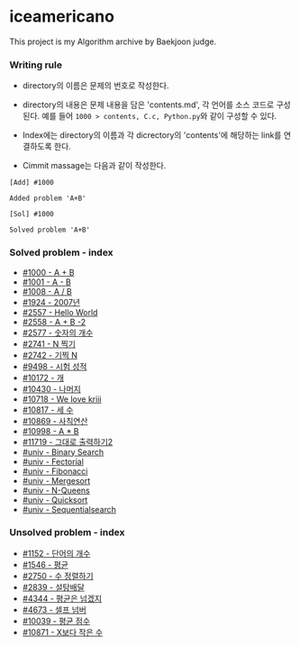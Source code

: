 # iceamericano  

This project is my Algorithm archive by Baekjoon judge.  

### Writing rule  

* directory의 이름은 문제의 번호로 작성한다.  

* directory의 내용은 문제 내용을 담은 'contents.md', 각 언어를 소스 코드로 구성된다. 예를 들어 `1000 > contents, C.c, Python.py`와 같이 구성할 수 있다.  

* Index에는 directory의 이름과 각 dicrectory의 'contents'에 해당하는 link를 연결하도록 한다.  

* Cimmit massage는 다음과 같이 작성한다.  

```
[Add] #1000

Added problem 'A+B'

```
  
```
[Sol] #1000

Solved problem 'A+B'

```

### Solved problem - index  

* [#1000 - A + B](/1000/contents.md)  
* [#1001 - A - B](/1001/contents.md)  
* [#1008 - A / B](/1008/contents.md)  
* [#1924 - 2007년](/1924/contents.md)  
* [#2557 - Hello World](/2557/contents.md)  
* [#2558 - A + B -2](/2558/contents.md)  
* [#2577 - 숫자의 개수](/2577/contents.md)  
* [#2741 - N 찍기](/2741/contents.md)  
* [#2742 - 기찍 N](/2742/contents.md)  
* [#9498 - 시험 성적](/9498/contents.md)  
* [#10172 - 개](/10172/contents.md)  
* [#10430 - 나머지](/10430/contents.md)  
* [#10718 - We love kriii](/10718/contents.md)  
* [#10817 - 세 수](/10817/contents.md)  
* [#10869 - 사칙연산](/10869/contents.md)  
* [#10998 - A * B](/10998/contents.md)  
* [#11719 - 그대로 출력하기2](/11719/contents.md)  
* [#univ - Binary Search](/univ/binsearch.cpp)  
* [#univ - Fectorial](/univ/fectorial.cpp)  
* [#univ - Fibonacci](/univ/fibonacci.cpp)  
* [#univ - Mergesort](/univ/mergesort.cpp)  
* [#univ - N-Queens](/univ/n-queens.cpp)  
* [#univ - Quicksort](/univ/quicksort.cpp)  
* [#univ - Sequentialsearch](/univ/seqsearch.cpp)  

### Unsolved problem - index  

* [#1152 - 단어의 개수](/1152/contents.md)  
* [#1546 - 평균](/1546/contents.md)  
* [#2750 - 수 정렬하기](/2750/contents.md)  
* [#2839 - 설탕배달](/2839/contents.md)  
* [#4344 - 평균은 넘겠지](/4344/contents.md)  
* [#4673 - 셀프 넘버](/4673/contents.md)  
* [#10039 - 평균 점수](/10039/contents.md)  
* [#10871 - X보다 작은 수](/10871/contents.md)  
	
